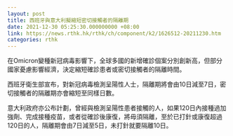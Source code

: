 ```yaml
---
layout: post
title: 西班牙與意大利擬縮短密切接觸者的隔離期
date: 2021-12-30 05:25:30.000000000 +08:00
link: https://news.rthk.hk/rthk/ch/component/k2/1626512-20211230.htm
categories: rthk
---
```


在Omicron變種新冠病毒影響下，全球多國的新增確診個案分別創新高，但部分國家憂慮影響經濟，決定縮短確診患者或密切接觸者的隔離時間。

西班牙衛生部宣布，對新冠病毒檢測呈陽性人士，隔離期將會由10日減至7日，密切接觸者的隔離期亦會縮短至同樣日數。

意大利政府亦公布計劃，曾經與檢測呈陽性患者接觸的人，如果120日內接種過加強劑、完成接種疫苗，或者從確診後康復，將毋須隔離，至於已打針或康復超過120日的人，隔離期會由7日減至5日，未打針就要隔離10日。

